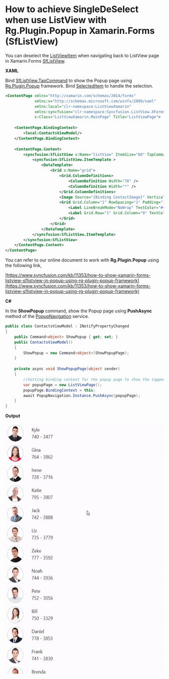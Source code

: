 # How to achieve SingleDeSelect when use ListView with Rg.Plugin.Popup in Xamarin.Forms (SfListView)

You can deselect the [ListViewItem](https://help.syncfusion.com/cr/cref_files/xamarin/Syncfusion.SfListView.XForms~Syncfusion.ListView.XForms.ListViewItem.html) when navigating back to ListView page in Xamarin.Forms [SfListView](https://help.syncfusion.com/xamarin/listview/overview).

**XAML**

Bind [SfListView.TapCommand](https://help.syncfusion.com/cr/cref_files/xamarin/Syncfusion.SfListView.XForms~Syncfusion.ListView.XForms.SfListView~TapCommand.html) to show the Popup page using [Rg.Plugin.Popup](https://github.com/rotorgames/Rg.Plugins.Popup) framework. Bind [SelectedItem](https://help.syncfusion.com/cr/cref_files/xamarin/Syncfusion.SfListView.XForms~Syncfusion.ListView.XForms.SfListView~SelectedItem.html) to handle the selection.

``` xml
<ContentPage xmlns="http://xamarin.com/schemas/2014/forms"
             xmlns:x="http://schemas.microsoft.com/winfx/2009/xaml"
             xmlns:local="clr-namespace:ListViewXamarin"
             xmlns:syncfusion="clr-namespace:Syncfusion.ListView.XForms;assembly=Syncfusion.SfListView.XForms"
             x:Class="ListViewXamarin.MainPage" Title="ListViewPage">

    <ContentPage.BindingContext>
        <local:ContactsViewModel/>
    </ContentPage.BindingContext>

    <ContentPage.Content>
        <syncfusion:SfListView x:Name="listView" ItemSize="60" TapCommand="{Binding ShowPopup}" ItemsSource="{Binding contactsinfo}" SelectedItem="{Binding SelectedItem, Mode=TwoWay}">
            <syncfusion:SfListView.ItemTemplate >
                <DataTemplate>
                    <Grid x:Name="grid">
                        <Grid.ColumnDefinitions>
                            <ColumnDefinition Width="70" />
                            <ColumnDefinition Width="*" />
                        </Grid.ColumnDefinitions>
                        <Image Source="{Binding ContactImage}" VerticalOptions="Center" HorizontalOptions="Center" HeightRequest="50" WidthRequest="50"/>
                        <Grid Grid.Column="1" RowSpacing="1" Padding="10,0,0,0" VerticalOptions="Center">
                            <Label LineBreakMode="NoWrap" TextColor="#474747" Text="{Binding ContactName}"/>
                            <Label Grid.Row="1" Grid.Column="0" TextColor="#474747" LineBreakMode="NoWrap" Text="{Binding ContactNumber}"/>
                        </Grid>
                    </Grid>
                </DataTemplate>
            </syncfusion:SfListView.ItemTemplate>
        </syncfusion:SfListView>
    </ContentPage.Content>
</ContentPage>
```
You can refer to our online document to work with **Rg.Plugin.Popup** using the following link,

[https://www.syncfusion.com/kb/11353/how-to-show-xamarin-forms-listview-sflistview-in-popup-using-rg-plugin-popup-framework](https://www.syncfusion.com/kb/11353/how-to-show-xamarin-forms-listview-sflistview-in-popup-using-rg-plugin-popup-framework)

**C#**

In the **ShowPopup** command, show the Popup page using **PushAsync** method of the [PopupNavigation](https://github.com/rotorgames/Rg.Plugins.Popup/wiki/Navigation) service.

``` c#
public class ContactsViewModel : INotifyPropertyChanged
{
    public Command<object> ShowPopup { get; set; }
    public ContactsViewModel()
    {
        ShowPopup = new Command<object>(ShowPopupPage);
    }
 
    private async void ShowPopupPage(object sender)
    {
        //Setting binding context for the popup page to show the tapped item.
        var popupPage = new ListViewPage();
        popupPage.BindingContext = this;
        await PopupNavigation.Instance.PushAsync(popupPage);
    }
}
```

**Output**

![SingleDeSelectNavigation](https://github.com/SyncfusionExamples/single-deselect-when-navigating-listview-xamarin/blob/master/ScreenShot/SingleDeSelectNavigation.gif)
